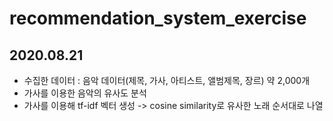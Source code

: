 # recommendation_system_exercise

## 2020.08.21
* 수집한 데이터 : 음악 데이터(제목, 가사, 아티스트, 앨범제목, 장르) 약 2,000개
* 가사를 이용한 음악의 유사도 분석
* 가사를 이용해 tf-idf 벡터 생성 -> cosine similarity로 유사한 노래 순서대로 나열 

